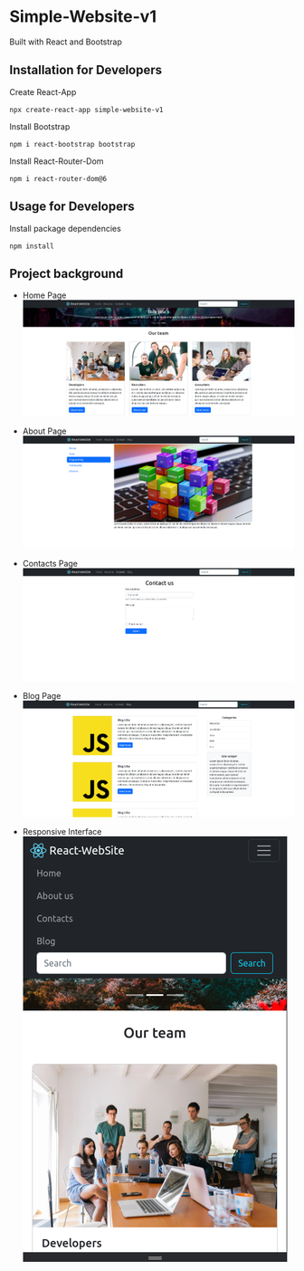 # Simple-Website-v1
Built with React and Bootstrap

## Installation for Developers

Create React-App 
```
npx create-react-app simple-website-v1
```
Install Bootstrap
```
npm i react-bootstrap bootstrap
```
Install React-Router-Dom
```
npm i react-router-dom@6
```

## Usage for Developers

Install package dependencies
```
npm install
```

## Project background

- Home Page
![home](public/assets/images/home.png)

- About Page
![about](public/assets/images/about-page.png)

- Contacts Page
![contacts](public/assets/images/contacts.png)

- Blog Page
![blog](public/assets/images/blog.png)

- Responsive Interface
![responsive](public/assets/images/responsive-navbar.png)
